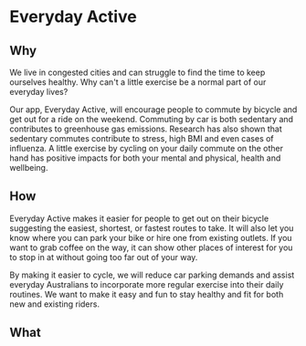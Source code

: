 # Everyday Active

## Why
We live in congested cities and can struggle to find the time to keep ourselves healthy. Why can't a little exercise be a normal part of our everyday lives?

Our app, Everyday Active, will encourage people to commute by bicycle and get out for a ride on the weekend. Commuting by car is both sedentary and contributes to greenhouse gas emissions. Research has also shown that sedentary commutes contribute to stress, high BMI and even cases of influenza. A little exercise by cycling on your daily commute on the other hand has positive impacts for both your mental and physical, health and wellbeing.

## How
Everyday Active makes it easier for people to get out on their bicycle suggesting the easiest, shortest, or fastest routes to take. It will also let you know where you can park your bike or hire one from existing outlets. If you want to grab coffee on the way, it can show other places of interest for you to stop in at without going too far out of your way.

By making it easier to cycle, we will reduce car parking demands and assist everyday Australians to incorporate more regular exercise into their daily routines. We want to make it easy and fun to stay healthy and fit for both new and existing riders.

## What
